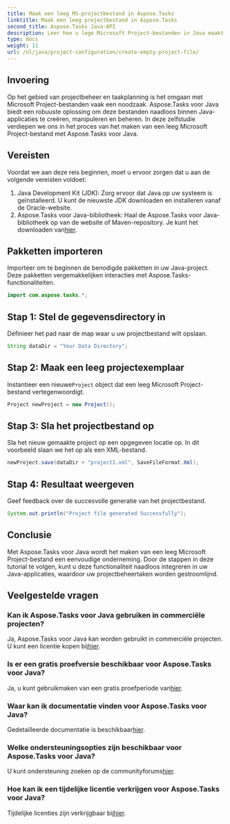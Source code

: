 ```yaml
---
title: Maak een leeg MS-projectbestand in Aspose.Tasks
linktitle: Maak een leeg projectbestand in Aspose.Tasks
second_title: Aspose.Tasks Java-API
description: Leer hoe u lege Microsoft Project-bestanden in Java maakt met Aspose.Tasks. Eenvoudige stappen voor naadloze integratie.
type: docs
weight: 11
url: /nl/java/project-configuration/create-empty-project-file/
---
```

## Invoering
Op het gebied van projectbeheer en taakplanning is het omgaan met Microsoft Project-bestanden vaak een noodzaak. Aspose.Tasks voor Java biedt een robuuste oplossing om deze bestanden naadloos binnen Java-applicaties te creëren, manipuleren en beheren. In deze zelfstudie verdiepen we ons in het proces van het maken van een leeg Microsoft Project-bestand met Aspose.Tasks voor Java.
## Vereisten
Voordat we aan deze reis beginnen, moet u ervoor zorgen dat u aan de volgende vereisten voldoet:
1. Java Development Kit (JDK): Zorg ervoor dat Java op uw systeem is geïnstalleerd. U kunt de nieuwste JDK downloaden en installeren vanaf de Oracle-website.
2.  Aspose.Tasks voor Java-bibliotheek: Haal de Aspose.Tasks voor Java-bibliotheek op van de website of Maven-repository. Je kunt het downloaden van[hier](https://releases.aspose.com/tasks/java/).

## Pakketten importeren
Importeer om te beginnen de benodigde pakketten in uw Java-project. Deze pakketten vergemakkelijken interacties met Aspose.Tasks-functionaliteiten.
```java
import com.aspose.tasks.*;
```
## Stap 1: Stel de gegevensdirectory in
Definieer het pad naar de map waar u uw projectbestand wilt opslaan.
```java
String dataDir = "Your Data Directory";
```
## Stap 2: Maak een leeg projectexemplaar
 Instantieer een nieuwe`Project` object dat een leeg Microsoft Project-bestand vertegenwoordigt.
```java
Project newProject = new Project();
```
## Stap 3: Sla het projectbestand op
Sla het nieuw gemaakte project op een opgegeven locatie op. In dit voorbeeld slaan we het op als een XML-bestand.
```java
newProject.save(dataDir + "project1.xml", SaveFileFormat.Xml);
```
## Stap 4: Resultaat weergeven
Geef feedback over de succesvolle generatie van het projectbestand.
```java
System.out.println("Project file generated Successfully");
```

## Conclusie
Met Aspose.Tasks voor Java wordt het maken van een leeg Microsoft Project-bestand een eenvoudige onderneming. Door de stappen in deze tutorial te volgen, kunt u deze functionaliteit naadloos integreren in uw Java-applicaties, waardoor uw projectbeheertaken worden gestroomlijnd.
## Veelgestelde vragen
### Kan ik Aspose.Tasks voor Java gebruiken in commerciële projecten?
 Ja, Aspose.Tasks voor Java kan worden gebruikt in commerciële projecten. U kunt een licentie kopen bij[hier](https://purchase.aspose.com/buy).
### Is er een gratis proefversie beschikbaar voor Aspose.Tasks voor Java?
 Ja, u kunt gebruikmaken van een gratis proefperiode van[hier](https://releases.aspose.com/).
### Waar kan ik documentatie vinden voor Aspose.Tasks voor Java?
 Gedetailleerde documentatie is beschikbaar[hier](https://reference.aspose.com/tasks/java/).
### Welke ondersteuningsopties zijn beschikbaar voor Aspose.Tasks voor Java?
 U kunt ondersteuning zoeken op de communityforums[hier](https://forum.aspose.com/c/tasks/15).
### Hoe kan ik een tijdelijke licentie verkrijgen voor Aspose.Tasks voor Java?
 Tijdelijke licenties zijn verkrijgbaar bij[hier](https://purchase.aspose.com/temporary-license/).